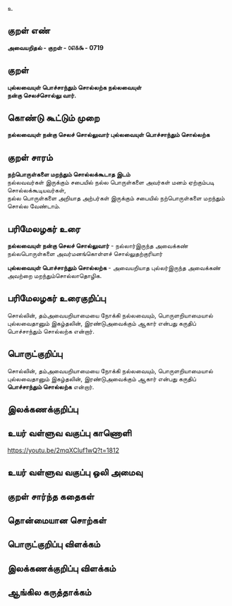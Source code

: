 உ

## குறள் எண் 

**அவையறிதல் - குறள் - ௦௭௧௯ - 0719**  

## குறள் 

**புல்லவையுள் பொச்சாந்தும் சொல்லற்க நல்லவையுள்   
நன்கு செலச்சொல்லு வார்.**  

## கொண்டு கூட்டும் முறை

**நல்லவையுள் நன்கு செலச் சொல்லுவார் புல்லவையுள் பொச்சாந்தும் சொல்லற்க**

## குறள் சாரம் 

**நற்பொருள்களை மறந்தும் சொல்லக்கூடாத இடம்**  
நல்லவவர்கள் இருக்கும் சபையில் நல்ல பொருள்களை அவர்கள் மனம் ஏற்கும்படி சொல்லக்கூடியவர்கள்,  
நல்ல பொருள்களை அறியாத அற்பர்கள் இருக்கும் சபையில் நற்பொருள்களை மறந்தும் சொல்ல வேண்டாம்.  

## பரிமேலழகர் உரை

**நல்லவையுள் நன்கு செலச் சொல்லுவார்** - நல்லார்இருந்த அவைக்கண் நல்லபொருள்களை அவர்மனங்கொள்ளச் சொல்லுதற்குரியார்  

**புல்லவையுள் பொச்சாந்தும் சொல்லற்க** - அவையறியாத புல்லர்இருந்த அவைக்கண் அவற்றை மறந்தும்சொல்லாதொழிக. 

## பரிமேலழகர் உரைகுறிப்பு   

சொல்லின், தம்அவையறியாமையை நோக்கி நல்லவையும், பொருளறியாமையால் புல்லவைதானும் இகழ்தலின், இரண்டுஅவைக்கும் ஆகார் என்பது கருதிப் பொச்சாந்தும் சொல்லற்க என்றார்.      

## பொருட்குறிப்பு 

சொல்லின், தம்அவையறியாமையை நோக்கி நல்லவையும், பொருளறியாமையால் புல்லவைதானும் இகழ்தலின், இரண்டுஅவைக்கும் ஆகார் என்பது கருதிப் **பொச்சாந்தும் சொல்லற்க** என்றார்.      

## இலக்கணக்குறிப்பு  


## உயர் வள்ளுவ வகுப்பு காணொளி

https://youtu.be/2mqXCluf1wQ?t=1812 

## உயர் வள்ளுவ வகுப்பு ஒலி அமைவு 

 
## குறள் சார்ந்த கதைகள் 


## தொன்மையான சொற்கள்


## பொருட்குறிப்பு விளக்கம்


## இலக்கணக்குறிப்பு விளக்கம்


## ஆங்கில கருத்தாக்கம் 


